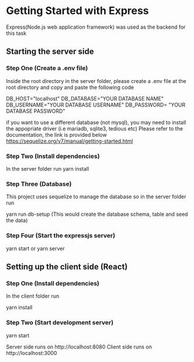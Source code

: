 # Getting Started with Express
Express(Node.js web application framework) was used as the backend for this task

## Starting the server side
### Step One (Create a .env file)
Inside the root directory in the server folder, please create a .env file at the root directory and copy and paste the following code 

DB_HOST="localhost"
DB_DATABASE="YOUR DATABASE NAME"
DB_USERNAME="YOUR DATABASE USERNAME"
DB_PASSWORD= "YOUR DATABASE PASSWORD"

if you want to use a different database (not mysql), you may need to install the appopriate driver (i.e mariadb, sqlite3, tedious etc) Please refer to the documentation, the link is provided below
https://sequelize.org/v7/manual/getting-started.html

### Step Two (Install dependencies)
In the server folder run
yarn install

### Step Three (Database)
This project uses sequelize to manage the database  so in the server folder run

yarn run db-setup (This would create the database schema, table and seed the data)


### Step Four (Start the expressjs server)
yarn start or yarn server


## Setting up the client side (React)

### Step One (Install dependencies)
In the client folder run

yarn install

### Step Two (Start development server)
yarn start


Server side runs on http://localhost:8080 
Client side runs on http://localhost:3000 